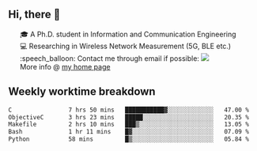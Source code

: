 <h2 > Hi, there 👋 </h3>

<div >
 <ul>
 🎓 A Ph.D. student in Information and Communication Engineering <br>
 💻 Researching in Wireless Network Measurement (5G, BLE etc.)<br>
 :speech_balloon: Contact me through email if possible: <a href="mailto:ethanjia@sjtu.edu.cn"><img src="https://img.shields.io/badge/-ethanjia@sjtu.edu.cn-c14438?style=plastic&logo=Gmail&logoColor=white&link=mailto:mailto:ethanjia@sjtu.edu.cn"></a> <br>
  More info @ <a href="https://haifengjia.github.io">my home page</a>
 </ul>
</div>

<h2 >
Weekly worktime breakdown
</h1>


<!--START_SECTION:waka-->

```txt
C                7 hrs 50 mins   ███████████▓░░░░░░░░░░░░░   47.00 %
ObjectiveC       3 hrs 23 mins   █████░░░░░░░░░░░░░░░░░░░░   20.35 %
Makefile         2 hrs 10 mins   ███▒░░░░░░░░░░░░░░░░░░░░░   13.05 %
Bash             1 hr 11 mins    █▓░░░░░░░░░░░░░░░░░░░░░░░   07.09 %
Python           58 mins         █▒░░░░░░░░░░░░░░░░░░░░░░░   05.84 %
```

<!--END_SECTION:waka-->


